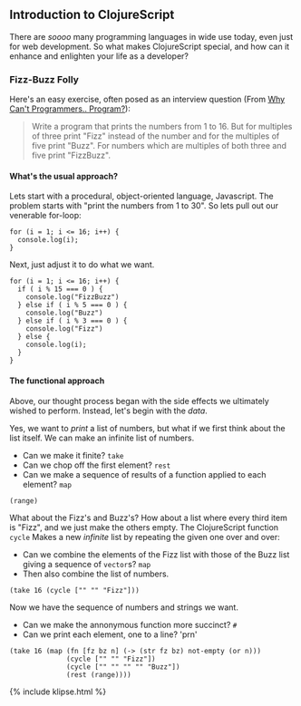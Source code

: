 
## Introduction to ClojureScript

There are _soooo_ many programming languages in wide use today, even just for
web development. So what makes ClojureScript special, and how can it enhance
and enlighten your life as a developer?

### Fizz-Buzz Folly

Here's an easy exercise, often posed as an interview question (From [Why Can't Programmers.. Program?](https://blog.codinghorror.com/why-cant-programmers-program/)):

> Write a program that prints the numbers from 1 to 16. But for multiples of
> three print "Fizz" instead of the number and for the multiples of five print
> "Buzz". For numbers which are multiples of both three and five print
> "FizzBuzz".

#### What's the usual approach?

Lets start with a procedural, object-oriented language, Javascript. The problem
starts with "print the numbers from 1 to 30". So lets pull out our venerable
for-loop:

```klipse-es2017
for (i = 1; i <= 16; i++) {
  console.log(i);
}
```

Next, just adjust it to do what we want.

```klipse-es2017
for (i = 1; i <= 16; i++) {
  if ( i % 15 === 0 ) {
    console.log("FizzBuzz")
  } else if ( i % 5 === 0 ) {
    console.log("Buzz")
  } else if ( i % 3 === 0 ) {
    console.log("Fizz")
  } else {
    console.log(i);
  }
}
```

#### The functional approach

Above, our thought process began with the side effects we ultimately wished to
perform. Instead, let's begin with the _data_.

Yes, we want to _print_ a list of numbers, but what if we first think about
the list itself. We can make an infinite list of numbers.

- Can we make it finite? `take`
- Can we chop off the first element? `rest`
- Can we make a sequence of results of a function applied to each
  element? `map`

```klipse
(range)
```

What about the Fizz's and Buzz's? How about a list where every third item is
"Fizz", and we just make the others empty. The ClojureScript function `cycle`
Makes a new _infinite_ list by repeating the given one over and over: 

- Can we combine the elements of the Fizz list with those of the Buzz list
  giving a sequence of `vector`s? `map`
- Then also combine the list of numbers.

```klipse
(take 16 (cycle ["" "" "Fizz"]))
```

Now we have the sequence of numbers and strings we want.

- Can we make the annonymous function more succinct? `#`
- Can we print each element, one to a line? 'prn'

```klipse
(take 16 (map (fn [fz bz n] (-> (str fz bz) not-empty (or n)))
              (cycle ["" "" "Fizz"])
              (cycle ["" "" "" "" "Buzz"])
              (rest (range))))
```


{% include klipse.html %}

